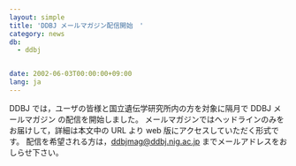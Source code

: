```yaml
---
layout: simple
title: 'DDBJ メールマガジン配信開始　'
category: news
db:
  - ddbj


date: 2002-06-03T00:00:00+09:00
lang: ja
---
```


DDBJ では，ユーザの皆様と国立遺伝学研究所内の方を対象に隔月で DDBJ メールマガジン の配信を開始しました。 メールマガジンではヘッドラインのみをお届けして，詳細は本文中の URL より web 版にアクセスしていただく形式です。 配信を希望される方は，ddbjmag@ddbj.nig.ac.jp までメールアドレスをおしらせ下さい。

